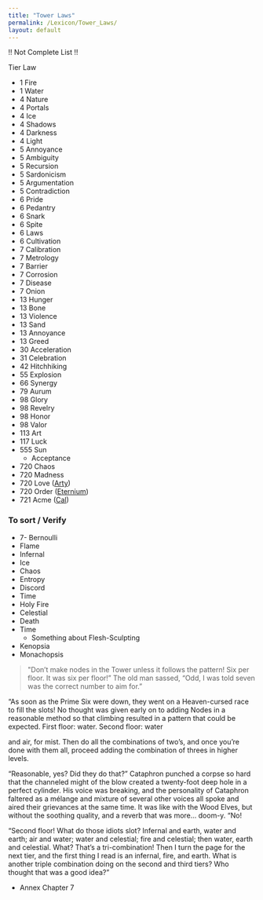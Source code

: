 ```yaml
---
title: "Tower Laws"
permalink: /Lexicon/Tower_Laws/
layout: default
---
```


!! Not Complete List !!


Tier    Law
- 1     Fire
- 1     Water
 - 4    Nature
 - 4    Portals
 - 4    Ice
 - 4    Shadows
 - 4    Darkness
 - 4    Light
 - 5    Annoyance
 - 5    Ambiguity
 - 5    Recursion
 - 5    Sardonicism
 - 5    Argumentation
 - 5    Contradiction
 - 6    Pride
 - 6    Pedantry
 - 6    Snark
 - 6    Spite
 - 6    Laws
 - 6    Cultivation
 - 7    Calibration
 - 7    Metrology
 - 7    Barrier
 - 7    Corrosion
 - 7    Disease
 - 7    Onion
 - 13    Hunger
 - 13    Bone
 - 13    Violence
 - 13    Sand
 - 13    Annoyance
 - 13    Greed
 - 30    Acceleration
 - 31    Celebration
 - 42    Hitchhiking
 - 55    Explosion
 - 66    Synergy
 - 79    Aurum
 - 98    Glory
 - 98    Revelry
 - 98    Honor
 - 98    Valor
 - 113    Art
 - 117    Luck
 - 555    Sun
	 - Acceptance
 - 720    Chaos
 - 720    Madness
 - 720    Love ([Arty](../_Characters/DivineDungeon/Artorian.md))
 - 720    Order ([Eternium](../_Characters/ArtoriansArchives/Eternium.md))
 - 721    Acme ([Cal](../_Characters/DivineDungeon/Cal.md))


### To sort / Verify
- 7- Bernoulli
- Flame
- Infernal
- Ice
- Chaos
- Entropy
- Discord
- Time
- Holy Fire
- Celestial
- Death
- Time
	- Something about Flesh-Sculpting
- Kenopsia
- Monachopsis


> "Don’t make nodes in the Tower unless it follows the pattern! Six per
floor. It was six per floor!”
The old man sassed, “Odd, I was told seven was the correct
number to aim for.”

“As soon as the Prime Six were down, they went on a
Heaven-cursed race to fill the slots! No thought was given early on to
adding Nodes in a reasonable method so that climbing resulted in a
pattern that could be expected. First floor: water. Second floor: water

and air, for mist. Then do all the combinations of two’s, and once
you’re done with them all, proceed adding the combination of threes
in higher levels.

“Reasonable, yes? Did they do that?” Cataphron punched a
corpse so hard that the channeled might of the blow created a
twenty-foot deep hole in a perfect cylinder. His voice was breaking,
and the personality of Cataphron faltered as a mélange and mixture
of several other voices all spoke and aired their grievances at the
same time. It was like with the Wood Elves, but without the soothing
quality, and a reverb that was more... doom-y. “No!

“Second floor! What do those idiots slot? Infernal and earth,
water and earth; air and water; water and celestial; fire and celestial;
then water, earth and celestial. What? That’s a tri-combination! Then
I turn the page for the next tier, and the first thing I read is an
infernal, fire, and earth. What is another triple combination doing on
the second and third tiers? Who thought that was a good idea?”
- Annex Chapter 7

